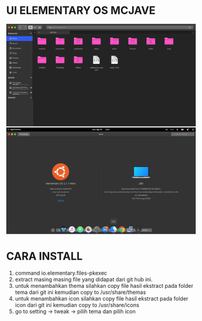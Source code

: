 # UI ELEMENTARY OS MCJAVE 
![alt text](https://github.com/fakhrilak/ELEMENTARY-OS-FILE/blob/master/1.png?raw=true)
![alt text](https://github.com/fakhrilak/ELEMENTARY-OS-FILE/blob/master/2.png?raw=true)

# CARA INSTALL

1. command io.elementary.files-pkexec
2. extract masing masing file yang didapat dari git hub ini.
3. untuk menambahkan thema silahkan copy file hasil ekstract pada folder tema dari git ini kemudian copy to /usr/share/themas
4. untuk menambahkan icon silahkan copy file hasil ekstract pada folder icon dari git ini kemudian copy to /usr/share/icons
5. go to setting -> tweak -> pilih tema dan pilih icon
